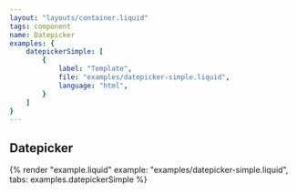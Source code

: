```yaml
---
layout: "layouts/container.liquid"
tags: component
name: Datepicker
examples: {
    datepickerSimple: [
        {
            label: "Template",
            file: "examples/datepicker-simple.liquid",
            language: "html",
        }
    ]
}
---
```

## Datepicker

{% render "example.liquid" example: "examples/datepicker-simple.liquid", tabs: examples.datepickerSimple %}
